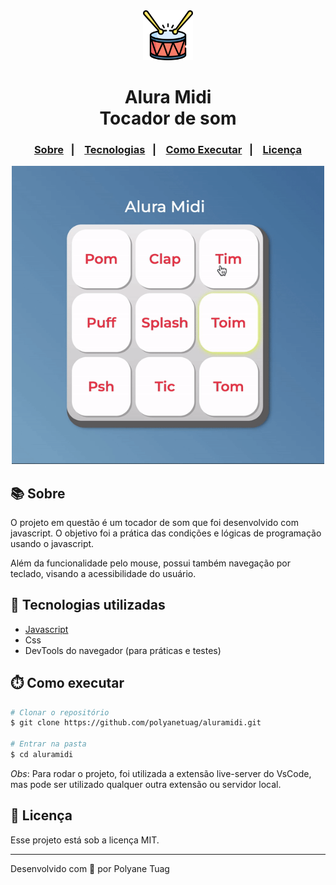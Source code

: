 <div align="center" justify-content="space-between">
  <img width= '80' src="images/bateria.png" /> 
  <h1>Alura Midi <br/> 
  Tocador de som</h1>
</div>

<h3 align="center">  
  <p align="center">
    <a href="#-sobre">Sobre</a>&nbsp;&nbsp;&nbsp;|&nbsp;&nbsp;&nbsp;
    <a href="#-tecnologias">Tecnologias</a>&nbsp;&nbsp;&nbsp;|&nbsp;&nbsp;&nbsp;
    <a href="#-como-executar">Como Executar</a>&nbsp;&nbsp;&nbsp;|&nbsp;&nbsp;&nbsp;
    <a href="#-licença">Licença</a>
  </p>
</h3>

<div align="center">
    <img width= '500' src="images/interface.gif" /> 
</div>

## 📚 Sobre

O projeto em questão é um tocador de som que foi desenvolvido com javascript. O objetivo foi a prática das condições e lógicas de programação usando o javascript.

Além da funcionalidade pelo mouse, possui também navegação por teclado, visando a acessibilidade do usuário.

## 🚀 Tecnologias utilizadas

- [Javascript](https://developer.mozilla.org/pt-BR/docs/Web/JavaScript)
- Css
- DevTools do navegador (para práticas e testes)

## ⏱️ Como executar

```bash
# Clonar o repositório
$ git clone https://github.com/polyanetuag/aluramidi.git

# Entrar na pasta  
$ cd aluramidi
```
*Obs*: Para rodar o projeto, foi utilizada a extensão live-server do VsCode, mas pode ser utilizado qualquer outra extensão ou servidor local.
## 📝 Licença

Esse projeto está sob a licença MIT.

---
Desenvolvido com 💜 por Polyane Tuag
